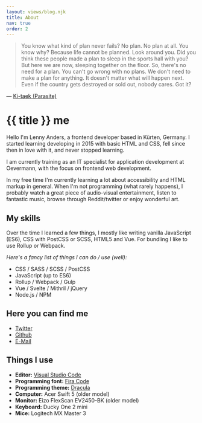 ```yaml
---
layout: views/blog.njk
title: About
nav: true
order: 2
---
```


> You know what kind of plan never fails? No plan. No plan at all. You know why? Because life cannot be planned. Look around you. Did you think these people made a plan to sleep in the sports hall with you? But here we are now, sleeping together on the floor. So, there's no need for a plan. You can't go wrong with no plans. We don't need to make a plan for anything. It doesn't matter what will happen next. Even if the country gets destroyed or sold out, nobody cares. Got it?

— [Ki-taek (Parasite)](https://www.imdb.com/title/tt6751668/quotes/qt4669228)

# {{ title }} me

Hello I'm Lenny Anders, a frontend developer based in Kürten, Germany. I started learning developing in 2015 with basic HTML and CSS, fell since then in love with it, and never stopped learning.

I am currently training as an IT specialist for application development at Oevermann, with the focus on frontend web development.

In my free time I'm currently learning a lot about accessibility and HTML markup in general. When I'm not programming (what rarely happens), I probably watch a great piece of audio-visual entertainment, listen to fantastic music, browse through Reddit/twitter or enjoy wonderful art.

## My skills

Over the time I learned a few things, I mostly like writing vanilla JavaScript (ES6), CSS with PostCSS or SCSS, HTML5 and Vue. For bundling I like to use Rollup or Webpack.

_Here's a fancy list of things I can do / use (well):_

- CSS / SASS / SCSS / PostCSS
- JavaScript (up to ES6)
- Rollup / Webpack / Gulp
- Vue / Svelte / Mithril / jQuery
- Node.js / NPM

## Here you can find me

- [Twitter](https://twitter.com/5onderling)
- [Github](https://github.com/lennyanders)
- [E-Mail](mailto:contact@lennyanders.dev)

## Things I use

- **Editor:** [Visual Studio Code](https://code.visualstudio.com/)
- **Programming font:** [Fira Code](https://github.com/tonsky/FiraCode)
- **Programming theme:** [Dracula](https://draculatheme.com/)
- **Computer:** Acer Swift 5 (older model)
- **Monitor:** Eizo FlexScan EV2450-BK (older model)
- **Keyboard:** Ducky One 2 mini
- **Mice:** Logitech MX Master 3
